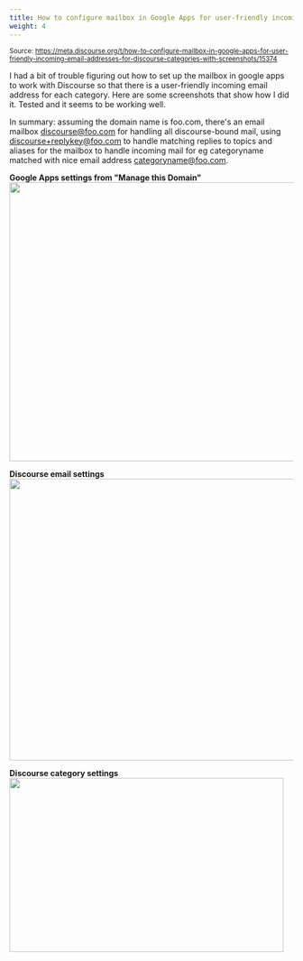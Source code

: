 ```yaml
---
title: How to configure mailbox in Google Apps for user-friendly incoming email addresses for discourse categories (with screenshots)
weight: 4
---
```


<small class="doc-source">Source: https://meta.discourse.org/t/how-to-configure-mailbox-in-google-apps-for-user-friendly-incoming-email-addresses-for-discourse-categories-with-screenshots/15374</small>

I had a bit of trouble figuring out how to set up the mailbox in google apps to work with Discourse so that there is a user-friendly incoming email address for each category. Here are some screenshots that show how I did it. Tested and it seems to be working well.

In summary: assuming the domain name is foo.com, there's an email mailbox discourse@foo.com for handling all discourse-bound mail, using discourse+replykey@foo.com to handle matching replies to topics and aliases for the mailbox to handle incoming mail for eg categoryname matched with nice email address categoryname@foo.com.  

**Google Apps settings from "Manage this Domain"**
<img src="//discourse-meta.s3-us-west-1.amazonaws.com/original/2X/2/204affa03adebffffad327e24cdcd04827b77d25.png" width="690" height="495">

**Discourse email settings**
<img src="//discourse-meta.s3-us-west-1.amazonaws.com/original/2X/8/844fad9e0dd9c53b22b2d828afeed66da833a67f.png" width="548" height="500">

**Discourse category settings**
<img src="//discourse-meta.s3-us-west-1.amazonaws.com/original/2X/1/15482a1f051a4b4a32c8a17ec2c7d75451cd03a4.png" width="486" height="309">
